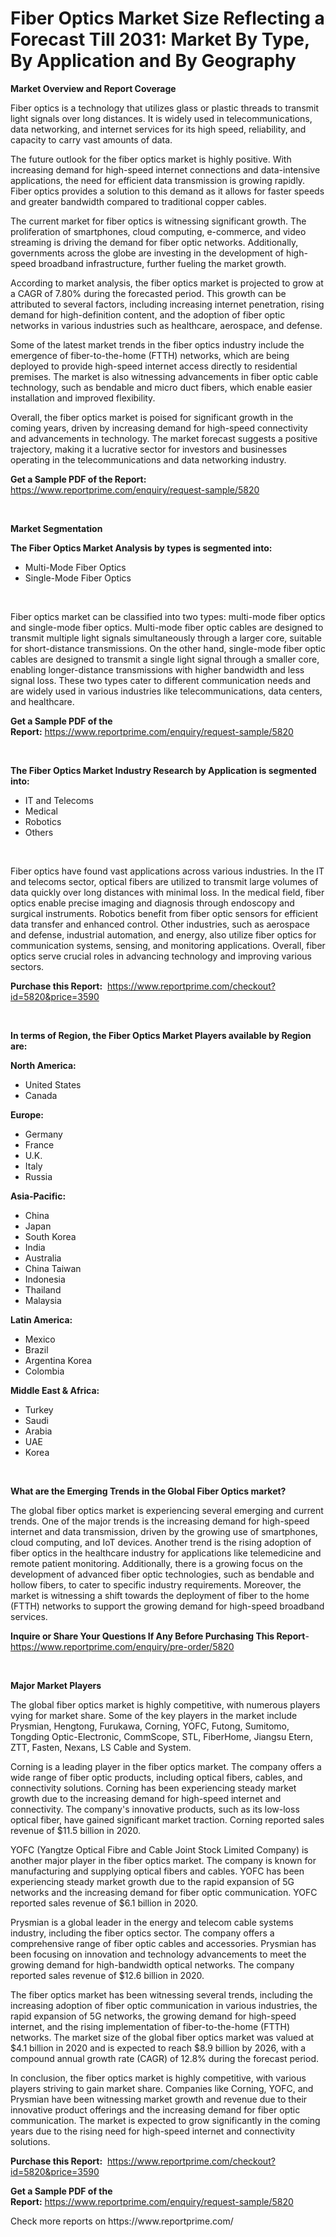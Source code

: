 <p><h1>Fiber Optics Market Size Reflecting a Forecast Till 2031: Market By Type, By Application and By Geography</h1></p><p><strong>Market Overview and Report Coverage</strong></p>
<p><p>Fiber optics is a technology that utilizes glass or plastic threads to transmit light signals over long distances. It is widely used in telecommunications, data networking, and internet services for its high speed, reliability, and capacity to carry vast amounts of data.</p><p>The future outlook for the fiber optics market is highly positive. With increasing demand for high-speed internet connections and data-intensive applications, the need for efficient data transmission is growing rapidly. Fiber optics provides a solution to this demand as it allows for faster speeds and greater bandwidth compared to traditional copper cables.</p><p>The current market for fiber optics is witnessing significant growth. The proliferation of smartphones, cloud computing, e-commerce, and video streaming is driving the demand for fiber optic networks. Additionally, governments across the globe are investing in the development of high-speed broadband infrastructure, further fueling the market growth.</p><p>According to market analysis, the fiber optics market is projected to grow at a CAGR of 7.80% during the forecasted period. This growth can be attributed to several factors, including increasing internet penetration, rising demand for high-definition content, and the adoption of fiber optic networks in various industries such as healthcare, aerospace, and defense.</p><p>Some of the latest market trends in the fiber optics industry include the emergence of fiber-to-the-home (FTTH) networks, which are being deployed to provide high-speed internet access directly to residential premises. The market is also witnessing advancements in fiber optic cable technology, such as bendable and micro duct fibers, which enable easier installation and improved flexibility.</p><p>Overall, the fiber optics market is poised for significant growth in the coming years, driven by increasing demand for high-speed connectivity and advancements in technology. The market forecast suggests a positive trajectory, making it a lucrative sector for investors and businesses operating in the telecommunications and data networking industry.</p></p>
<p><strong>Get a Sample PDF of the Report:</strong> <a href="https://www.reportprime.com/enquiry/request-sample/5820">https://www.reportprime.com/enquiry/request-sample/5820</a></p>
<p>&nbsp;</p>
<p><strong>Market Segmentation</strong></p>
<p><strong>The Fiber Optics Market Analysis by types is segmented into:</strong></p>
<p><ul><li>Multi-Mode Fiber Optics</li><li>Single-Mode Fiber Optics</li></ul></p>
<p>&nbsp;</p>
<p><p>Fiber optics market can be classified into two types: multi-mode fiber optics and single-mode fiber optics. Multi-mode fiber optic cables are designed to transmit multiple light signals simultaneously through a larger core, suitable for short-distance transmissions. On the other hand, single-mode fiber optic cables are designed to transmit a single light signal through a smaller core, enabling longer-distance transmissions with higher bandwidth and less signal loss. These two types cater to different communication needs and are widely used in various industries like telecommunications, data centers, and healthcare.</p></p>
<p><strong>Get a Sample PDF of the Report:</strong>&nbsp;<a href="https://www.reportprime.com/enquiry/request-sample/5820">https://www.reportprime.com/enquiry/request-sample/5820</a></p>
<p>&nbsp;</p>
<p><strong>The Fiber Optics Market Industry Research by Application is segmented into:</strong></p>
<p><ul><li>IT and Telecoms</li><li>Medical</li><li>Robotics</li><li>Others</li></ul></p>
<p>&nbsp;</p>
<p><p>Fiber optics have found vast applications across various industries. In the IT and telecoms sector, optical fibers are utilized to transmit large volumes of data quickly over long distances with minimal loss. In the medical field, fiber optics enable precise imaging and diagnosis through endoscopy and surgical instruments. Robotics benefit from fiber optic sensors for efficient data transfer and enhanced control. Other industries, such as aerospace and defense, industrial automation, and energy, also utilize fiber optics for communication systems, sensing, and monitoring applications. Overall, fiber optics serve crucial roles in advancing technology and improving various sectors.</p></p>
<p><strong>Purchase this Report:</strong>&nbsp; <a href="https://www.reportprime.com/checkout?id=5820&price=3590">https://www.reportprime.com/checkout?id=5820&price=3590</a></p>
<p>&nbsp;</p>
<p><strong>In terms of Region, the Fiber Optics Market Players available by Region are:</strong></p>
<p>
    <p> <strong> North America: </strong>
        <ul>
            <li>United States</li>
            <li>Canada</li>
        </ul>
        </p> 
    <p> <strong> Europe: </strong>
        <ul>
            <li>Germany</li>
            <li>France</li>
            <li>U.K.</li>
            <li>Italy</li>
            <li>Russia</li>
        </ul>
        </p> 
    <p> <strong> Asia-Pacific: </strong>
        <ul>
            <li>China</li>
            <li>Japan</li>
            <li>South Korea</li>
            <li>India</li>
            <li>Australia</li>
            <li>China Taiwan</li>
            <li>Indonesia</li>
            <li>Thailand</li>
            <li>Malaysia</li>
        </ul>
        </p> 
    <p> <strong> Latin America: </strong>
        <ul>
            <li>Mexico</li>
            <li>Brazil</li>
            <li>Argentina Korea</li>
            <li>Colombia</li>
        </ul>
        </p> 
    <p> <strong> Middle East & Africa: </strong>
        <ul>
            <li>Turkey</li>
            <li>Saudi</li>
            <li>Arabia</li>
            <li>UAE</li>
            <li>Korea</li>
        </ul>
    </p>
    </p>
<p>&nbsp;</p>
<p><strong>What are the Emerging Trends in the Global Fiber Optics market?</strong></p>
<p><p>The global fiber optics market is experiencing several emerging and current trends. One of the major trends is the increasing demand for high-speed internet and data transmission, driven by the growing use of smartphones, cloud computing, and IoT devices. Another trend is the rising adoption of fiber optics in the healthcare industry for applications like telemedicine and remote patient monitoring. Additionally, there is a growing focus on the development of advanced fiber optic technologies, such as bendable and hollow fibers, to cater to specific industry requirements. Moreover, the market is witnessing a shift towards the deployment of fiber to the home (FTTH) networks to support the growing demand for high-speed broadband services.</p></p>
<p><strong>Inquire or Share Your Questions If Any Before Purchasing This Report</strong>- <a href="https://www.reportprime.com/enquiry/pre-order/5820">https://www.reportprime.com/enquiry/pre-order/5820</a></p>
<p>&nbsp;</p>
<p><strong>Major Market Players</strong></p>
<p><p>The global fiber optics market is highly competitive, with numerous players vying for market share. Some of the key players in the market include Prysmian, Hengtong, Furukawa, Corning, YOFC, Futong, Sumitomo, Tongding Optic-Electronic, CommScope, STL, FiberHome, Jiangsu Etern, ZTT, Fasten, Nexans, LS Cable and System.</p><p>Corning is a leading player in the fiber optics market. The company offers a wide range of fiber optic products, including optical fibers, cables, and connectivity solutions. Corning has been experiencing steady market growth due to the increasing demand for high-speed internet and connectivity. The company's innovative products, such as its low-loss optical fiber, have gained significant market traction. Corning reported sales revenue of $11.5 billion in 2020.</p><p>YOFC (Yangtze Optical Fibre and Cable Joint Stock Limited Company) is another major player in the fiber optics market. The company is known for manufacturing and supplying optical fibers and cables. YOFC has been experiencing steady market growth due to the rapid expansion of 5G networks and the increasing demand for fiber optic communication. YOFC reported sales revenue of $6.1 billion in 2020.</p><p>Prysmian is a global leader in the energy and telecom cable systems industry, including the fiber optics sector. The company offers a comprehensive range of fiber optic cables and accessories. Prysmian has been focusing on innovation and technology advancements to meet the growing demand for high-bandwidth optical networks. The company reported sales revenue of $12.6 billion in 2020.</p><p>The fiber optics market has been witnessing several trends, including the increasing adoption of fiber optic communication in various industries, the rapid expansion of 5G networks, the growing demand for high-speed internet, and the rising implementation of fiber-to-the-home (FTTH) networks. The market size of the global fiber optics market was valued at $4.1 billion in 2020 and is expected to reach $8.9 billion by 2026, with a compound annual growth rate (CAGR) of 12.8% during the forecast period.</p><p>In conclusion, the fiber optics market is highly competitive, with various players striving to gain market share. Companies like Corning, YOFC, and Prysmian have been witnessing market growth and revenue due to their innovative product offerings and the increasing demand for fiber optic communication. The market is expected to grow significantly in the coming years due to the rising need for high-speed internet and connectivity solutions.</p></p>
<p><strong>Purchase this Report:</strong>&nbsp;&nbsp;<a href="https://www.reportprime.com/checkout?id=5820&price=3590">https://www.reportprime.com/checkout?id=5820&price=3590</a></p>
<p></p>
<p><strong>Get a Sample PDF of the Report:</strong>&nbsp;<a href="https://www.reportprime.com/enquiry/request-sample/5820">https://www.reportprime.com/enquiry/request-sample/5820</a></p>
<p>Check more reports on https://www.reportprime.com/</p>